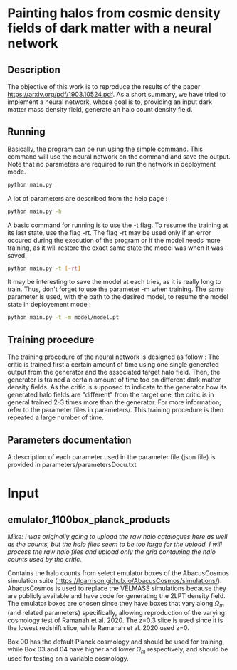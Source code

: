# Painting halos from cosmic density fields of dark matter with a neural network

## Description
The objective of this work is to reproduce the results of the paper https://arxiv.org/pdf/1903.10524.pdf. As a short summary, we have tried to implement a neural network, whose goal is to, providing an input dark matter mass density field, generate an halo count density field. 

## Running
Basically, the program can be run using the simple command. This command will use the neural network on the command and save the output. Note that no parameters are required to run the network in deployment mode. 
```sh
python main.py
```

A lot of parameters are described from the help page :
```sh
python main.py -h
```

A basic command for running is to use the -t flag. To resume the training at its last state, use the flag -rt. The flag -rt may be used only if an error occured during the execution of the program or if the model needs more training, as it will restore the exact same state the model was when it was saved. 
```sh
python main.py -t [-rt]
```
It may be interesting to save the model at each tries, as it is really long to train. Thus, don't forget to use the parameter -m when training. The same parameter is used, with the path to the desired model, to resume the model state in deployement mode :
```sh
python main.py -t -m model/model.pt
```

## Training procedure
The training procedure of the neural network is designed as follow : 
The critic is trained first a certain amount of time using one single generated output from the generator and the associated target halo field. 
Then, the generator is trained a certain amount of time too on different dark matter density fields. As the critic is supposed to indicate to the generator how its generated halo fields are "different" from the target one, the critic is in general trained 2-3 times more than the generator. For more information, refer to the parameter files in parameters/. 
This training procedure is then repeated a large number of time. 

## Parameters documentation
A description of each parameter used in the parameter file (json file) is provided in parameters/parametersDocu.txt

# Input

## emulator_1100box_planck_products

*Mike: I was originally going to upload the raw halo catalogues here as well as the counts, but the halo files seem to be too large for the upload. I will process the raw halo files and upload only the grid containing the halo counts used by the critic.*

Contains the halo counts from select emulator boxes of the AbacusCosmos simulation suite (https://lgarrison.github.io/AbacusCosmos/simulations/). AbacusCosmos is used to replace the VELMASS simulations because they are publicly available and have code for generating the 2LPT density field. The emulator boxes are chosen since they have boxes that vary along $\Omega_m$ (and related parameters) specifically, allowing reproduction of the varying cosmology test of Ramanah et al. 2020. The z=0.3 slice is used since it is the lowest redshift slice, while Ramanah et al. 2020 used z=0.

Box 00 has the default Planck cosmology and should be used for training, while Box 03 and 04 have higher and lower $\Omega_m$ respectively, and should be used for testing on a variable cosmology.
